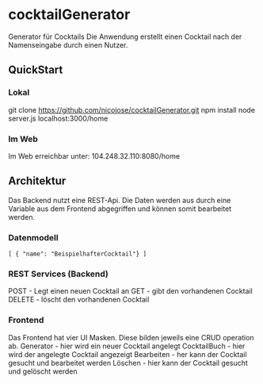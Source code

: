 # cocktailGenerator
Generator für Cocktails
Die Anwendung erstellt einen Cocktail nach der Namenseingabe durch einen Nutzer.
## QuickStart
### Lokal
git clone https://github.com/nicojose/cocktailGenerator.git
npm install
node server.js
localhost:3000/home

### Im Web
Im Web erreichbar unter: 104.248.32.110:8080/home

## Architektur
Das Backend nutzt eine REST-Api. Die Daten werden aus durch eine Variable aus dem Frontend abgegriffen und können somit bearbeitet werden.

### Datenmodell
``
[
  { "name": "BeispielhafterCocktail"}
]
``

### REST Services (Backend)
POST - Legt einen neuen Cocktail an
GET - gibt den vorhandenen Cocktail
DELETE - löscht den vorhandenen Cocktail

### Frontend
Das Frontend hat vier UI Masken. Diese bilden jeweils eine CRUD operation ab.
Generator - hier wird ein neuer Cocktail angelegt
CocktailBuch - hier wird der angelegte Cocktail angezeigt
Bearbeiten - her kann der Cocktail gesucht und bearbeitet werden
Löschen - hier kann der Cocktail gesucht und gelöscht werden

